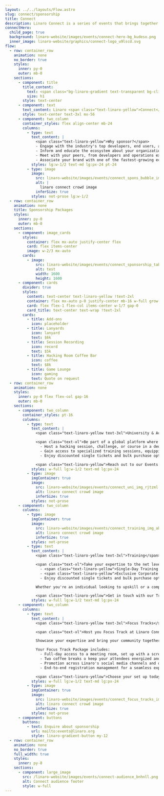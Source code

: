 ```yaml
---
layout: ../../layouts/Flow.astro
slug: connect/sponsorship
title: Connect
description: Linaro Connect is a series of events that brings together the Arm Ecosystem. This is the ONLY place where developers, maintainers of both hardware and software can collaborate and discuss common problems
connectHero:
  child_page: true
  background: linaro-website/images/events/connect-hero-bg_kudeso.png
  inner_image: linaro-website/graphics/connect-logo_u9lscd.svg
flow:
  - row: container_row
    animation: none
    no_border: true
    styles:
      inner: py-0
      outer: mb-0
    sections:
      - component: title
        title_content:
          text: <span class="bg-linaro-gradient text-transparent bg-clip-text h-auto">Sponsorship</span>
          size: h1
        style: text-center
      - component: text
        text_content: Linaro <span class="text-linaro-yellow">Connect</span> 2025 is where Arm excellence gathers and gets together for 3 full days of how best to implement, leverage and foster the Arm solutions.
        style: text-center text-3xl mx-56
      - component: two_column
        container_styles: flex align-center mb-24
        columns:
          - type: text
            text_content: |
              <span class="text-linaro-yellow">Why sponsor?</span>
              - Engage with the industry's top developers, end users, and vendors
              - Inform and educate the ecosystem about your organization's best practices, use cases, open source strategies and directions.
              - Meet with your peers, from developers and operations experts to corporate developers and senior technology executives.
              - Associate your brand with one of the fastest-growing ecosystems
            styles: lg:w-1/2 text-md lg:px-24 pt-24
          - type: image
            image:
              src: linaro-website/images/events/connect_spons_bubble_img_bt1ao3.png
              alt: |
                linaro connect crowd image
              inferSize: true
            styles: not-prose lg:w-1/2
  - row: container_row
    animation: none
    title: Sponsorship Packages
    styles:
      inner: py-0
      outer: mb-0
    sections:
      - component: image_cards
        styles:
          container: flex mx-auto justify-center flex
          card: flex items-center
          image: w-2/3 mx-auto
        cards:
          - image:
              src: linaro-website/images/events/connect_sponsorship_table_tvmiye.png
              alt: test
              width: 1600
              height: 1600
      - component: cards
        divider: true
        styles:
          content: text-center text-linaro-yellow !text-2xl
          container: flex mx-auto p-0 justify-center mb-16 w-full grow-0
          card: flex flex-1 flex-col items-center w-1/7 gap-0
          card_title: text-center text-wrap !text-2xl
        cards:
          - title: Add-ons
            icon: placeholder
          - title: Lanyards
            icon: lanyard
            text: $6k
          - title: Session Recording
            icon: record
            text: $5k
          - title: Hacking Room Coffee Bar
            icon: coffee
            text: $8k
          - title: Game Lounge
            icon: gaming
            text: Quote on request
  - row: container_row
    animation: none
    styles:
      inner: py-0 flex flex-col gap-16
      outer: mb-0
    sections:
      - component: two_column
        container_styles: pt-16
        columns:
          - type: text
            text_content: |
              <span class="text-linaro-yellow text-3xl">University & Academy</span>

              <span class="text-xl">Be part of a global platform where academia meets industry to shape the future of open source technology:
                - Host a hacking session, challenge, or course in a dedicated meeting room, designed to inspire collaboration and hands-on innovation.
                - Gain access to specialized training sessions, equipping students and faculty with cutting-edge technical expertise.
                - Enjoy discounted single tickets and bulk purchase options tailored to your needs.

              <span class="text-linaro-yellow">Reach out to our Events Team to learn more events@linaro.org</span>
            styles: w-full lg:w-1/2 text-md lg:px-24
          - type: image
            imgContainer: true
            image:
              src: linaro-website/images/events/connect_uni_img_rjtzml.png
              alt: linaro connect crowd image
              inferSize: true
            styles: not-prose
      - component: two_column
        columns:
          - type: image
            imgContainer: true
            image:
              src: linaro-website/images/events/connect_training_img_abtzhm.png
              alt: linaro connect crowd image
              inferSize: true
            styles: not-prose
          - type: text
            text_content: |
              <span class="text-linaro-yellow text-3xl">Training</span>

              <span class="text-xl">Take your expertise to the net level with specialized training sessions at Linaro Connect 2025!</span>
                - <span class="text-linaro-yellow">Single-Day Training:</span> Attend a high-impact training session during Linaro Connect (The course will require a minimum number of 8 participants to take place)
                - <span class="text-linaro-yellow">Exclusive Corporate Training:</span> Companies can leverage dedicated training sessions in private meeting rooms, tailored to their teams
                - Enjoy discounted single tickets and bulk purchase options tailored to your needs.

              Whether you're an individual looking to upskill or a company aiming to empower your workforce, Linaro Connect provides the tools and environment for growth.

              <span class="text-linaro-yellow">Get in touch with our Training Team today and prepare for Linaro Connect! events@linaro.org</span>
            styles: w-full lg:w-1/2 text-md lg:px-24
      - component: two_column
        columns:
          - type: text
            text_content: |
              <span class="text-linaro-yellow text-3xl">Focus Tracks</span>

              <span class="text-xl">Host you Focus Track at Linaro Connect 2025</span>

              Showcase your expertise and bring your community together by organizing a Focus Track at Linaro Connect 2025! This exclusive opportunity allows you to host a specialized micro-conference alongside the main event.

              Your Focus Track Package includes:
                - Full-day access to a meeting room, set up with a screen, projector, and stationary.
                - Two coffee breaks o keep your attendees energized and engaged.
                - Promotion across Linaro's social media channels and on the official Linaro Connect website.
                - End-to-end registration management for a seamless experience.

              <span class="text-linaro-yellow">Choose your set up today with out Events experts events@linaro.org</span>
            styles: w-full lg:w-1/2 text-md lg:px-24
          - type: image
            imgContainer: true
            image:
              src: linaro-website/images/events/connect_focus_tracks_img_owpr1b.png
              alt: linaro connect crowd image
              inferSize: true
            styles: not-prose
      - component: buttons
        buttons:
          - text: Enquire about sponsorship
            url: mailto:events@linaro.org
            style: linaro-gradient-button my-12
  - row: container_row
    animation: none
    no_border: true
    full_width: true
    styles:
      inner: py-8
    sections:
      - component: large_image
        src: /linaro-website/images/events/connect-audience_bnhnll.png
        alt: Connect audience footer
        style: w-full
---
```

